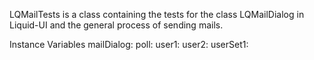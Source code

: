 LQMailTests is a class containing the tests for the class LQMailDialog in Liquid-UI and the general process of sending mails.

Instance Variables
	mailDialog:		<Object>
	poll:		<Object>
	user1:		<Object>
	user2:		<Object>
	userSet1:		<Object>

mailDialog
	- xxxxx

poll
	- xxxxx

user1
	- xxxxx

user2
	- xxxxx

userSet1
	- xxxxx
